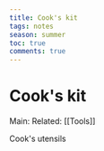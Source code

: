 ---title: Cook's kittags: notesseason: summertoc: truecomments: true---
# Cook's kit
Main:
Related: [[Tools]]

Cook's utensils
